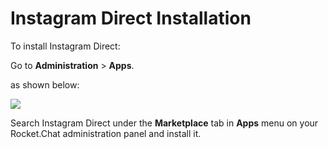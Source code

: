 # Instagram Direct Installation

To install Instagram Direct:

Go to **Administration** > **Apps**.

as shown below:

![](<../../../../.gitbook/assets/2021-11-20\_23-29-48 (1) (1) (1) (1) (12) (10) (1) (27).png>)

Search Instagram Direct under the **Marketplace** tab in **Apps** menu on your Rocket.Chat administration panel and install it.
